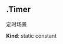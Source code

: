 <a name="module_miot/service/scene--module.exports..SceneType.Timer"></a>

## .Timer
定时场景

**Kind**: static constant  
